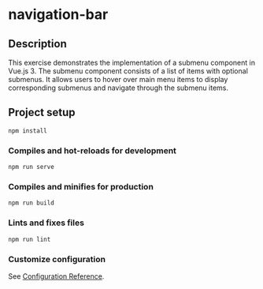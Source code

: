 # navigation-bar

## Description

This exercise demonstrates the implementation of a submenu component in Vue.js 3. The submenu component consists of a list of items with optional submenus. It allows users to hover over main menu items to display corresponding submenus and navigate through the submenu items.

## Project setup
```
npm install
```

### Compiles and hot-reloads for development
```
npm run serve
```

### Compiles and minifies for production
```
npm run build
```

### Lints and fixes files
```
npm run lint
```

### Customize configuration
See [Configuration Reference](https://cli.vuejs.org/config/).
